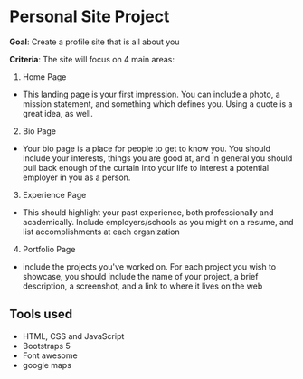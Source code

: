 # Personal Site Project 

**Goal**: Create a profile site that is all about you

**Criteria**: The site will focus on 4 main areas:
1. Home Page 
* This landing page is your first impression. You can include a photo, a mission statement, and something which defines you. Using a quote is a great idea, as well.

2. Bio Page
* Your bio page is a place for people to get to know you. You should include your interests, things you are good at, and in general you should pull back enough of the curtain into your life to interest a potential employer in you as a person.

3. Experience Page
* This should highlight your past experience, both professionally and academically.  Include employers/schools as you might on a resume, and list accomplishments at each organization

4. Portfolio Page
* include the projects you've worked on. For each project you wish to showcase, you should include the name of your project, a brief description, a screenshot, and a link to where it lives on the web

## Tools used 
* HTML, CSS and JavaScript 
* Bootstraps 5
* Font awesome 
* google maps 
